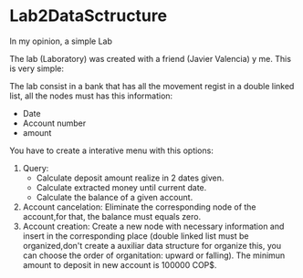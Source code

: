 # Lab2DataSctructure
In my opinion, a simple Lab

The lab (Laboratory) was created with a friend (Javier Valencia) y me. This is very simple:

The lab consist in a bank that has all the movement regist in a double linked list, all the nodes must has this information:

 + Date
 + Account number
 + amount
 
You have to create a interative menu with this options:

1. Query:
   * Calculate deposit amount realize in 2 dates given.
   * Calculate extracted money until current date.
   * Calculate the balance of a given account.
2.  Account cancelation: Eliminate the corresponding node of the account,for that, the balance must equals zero.
3.  Account creation: Create a new node with necessary information and insert in the corresponding place (double linked list must be      organized,don't create a auxiliar data structure for organize this, you can choose the order of organitation: upward or falling). The minimun amount to deposit in new account is 100000 COP$.
   
